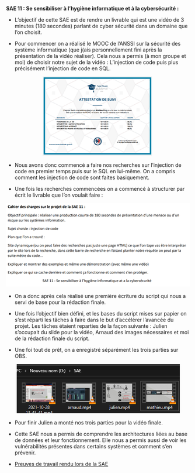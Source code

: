 <p dir="ltr" style="text-align:left;"></p>
<p></p>
<p><span><strong>SAE 11&nbsp;: Se sensibiliser à l’hygiène informatique et
à la cybersécurité :</strong></span></p>
<p><span><span></span></span>
</p>
<p></p>
<ul>
    <li>L’objectif de cette SAE est de rendre un livrable qui est une vidéo de 3 minutes (180 secondes) parlant de cyber sécurité dans un domaine que l’on choisit.</li>
</ul>
<ul>
    <li>Pour commencer on a réalisé le MOOC de l’ANSSI sur la sécurité des système informatique (que j(ais personnellement fini après la présentation de la vidéo réaliser). Cela nous a permis (à mon groupe et moi) de choisir notre sujet de la vidéo&nbsp;:
        L’injection de code puis plus précisément l’injection de code en SQL.&nbsp;</li>
</ul>
<p style="text-align:center;"><img src="./Image/atestation.PNG" alt="Attestation de suivi" width="300" class="img-fluid atto_image_button_text-bottom"><span style="font-size:1rem;">&nbsp;</span><br></p>

<p></p>
<ul>
    <li>Nous avons donc commencé a faire nos recherches sur l’injection de code en premier temps puis sur le SQL en lui-même. On a compris comment les injection de code sont faites basiquement.&nbsp;</li>
</ul>
<ul>
    <li>Une fois les recherches commencées on a commencé à structurer par écrit le livrable que l’on voulait faire&nbsp;:&nbsp;</li>
</ul>
<p style="text-align:center;"><img src="./Image/c_des_charges.PNG" alt="cahier des charges" width="600" class="img-fluid atto_image_button_text-bottom"><br></p>

<p></p>
<ul>
    <li>On a donc après cela réalisé une première écriture du script qui nous a servi de base pour la rédaction finale.</li>
</ul>
<ul>
    <li>Une fois l’objectif bien défini, et les bases du script mises sur papier on s’est réparti les tâches à faire dans le but d’accélérer l’avancée du projet. Les tâches étaient reparties de la façon suivante : Julien s’occupait du slide pour la vidéo,
        Arnaud des images nécessaires et moi de la rédaction finale du script.&nbsp;&nbsp;</li>
</ul>
<ul>
    <li>Une foi tout de prêt, on a enregistré séparément les trois parties sur OBS.&nbsp;</li>
</ul>
<p></p>



<p style="text-align:center;"><img src="./Image/unknown.png" alt="img rec." width="447" height="134" class="img-fluid atto_image_button_text-bottom"><br></p>

<p></p>
<ul>
    <li>Pour finir Julien a monté nos trois parties pour la vidéo finale.</li>
</ul>
<ul>
    <li>Cette SAE nous a permis de comprendre les architectures liées au base de données et leur fonctionnement. Elle nous a permis aussi de voir les vulnérabilités présentes dans certains systèmes et comment s’en prévenir.</li>
</ul>
<ul>
    <li><a href="https://drive.google.com/file/d/1hZuOACE0spp_k_AKpA0e2PBXmIZRs-sd/view?usp=sharing">Preuves de travail rendu lors de la SAE</a></li>
</ul>
<p></p>
